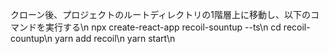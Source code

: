 クローン後、プロジェクトのルートディレクトリの1階層上に移動し、以下のコマンドを実行する\n
npx create-react-app recoil-sountup --ts\n
cd recoil-countup\n
yarn add recoil\n
yarn start\n